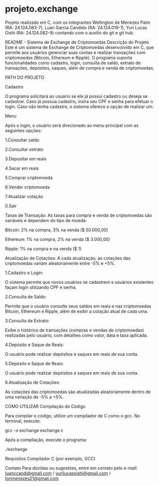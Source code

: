# projeto.exchange
Projeto realizado em C, com os integrantes Wellington de Menezes Paim (RA: 24.124.083-7), Luan Garcia Candido (RA: 24.124.019-1), Yuri Lucas Oishi (RA: 24.124.082-9) contando com o auxilio do git e git hub.


README - Sistema de Exchange de Criptomoedas
Descrição do Projeto
Este é um sistema de Exchange de Criptomoedas desenvolvido em C, que permite aos usuários gerenciar suas contas e realizar transações com criptomoedas (Bitcoin, Ethereum e Ripple). O programa suporta funcionalidades como cadastro, login, consulta de saldo, extrato de transações, depósitos, saques, além de compra e venda de criptomoedas.

PATH DO PROJETO

Cadastro 

O programa solicitará ao usuário se ele já possui cadastro ou deseja se cadastrar.
Caso já possua cadastro, insira seu CPF e senha para efetuar o login.
Caso não tenha cadastro, o sistema oferece a opção de realizar um.

Menu 

Após o login, o usuário será direcionado ao menu principal com as seguintes opções:

1.Consultar saldo

2.Consultar extrato

3.Depositar em reais

4.Sacar em reais

5.Comprar criptomoeda

6.Vender criptomoeda

7.Atualizar cotação

0.Sair

Taxas de Transação: As taxas para compra e venda de criptomoedas são variáveis e dependem do tipo de moeda:

Bitcoin: 2% na compra, 3% na venda ($ 50.000,00)

Ethereum: 1% na compra, 2% na venda ($ 3.000,00)

Ripple: 1% na compra e na venda ($ 1)

Atualização de Cotações: A cada atualização, as cotações das criptomoedas variam aleatoriamente entre -5% e +5%.


1.Cadastro e Login:

O sistema permite que novos usuários se cadastrem e usuários existentes façam login utilizando CPF e senha.

2.Consulta de Saldo:

Permite que o usuário consulte seus saldos em reais e nas criptomoedas Bitcoin, Ethereum e Ripple, além de exibir a cotação atual de cada uma.

3.Consulta de Extrato:

Exibe o histórico de transações (compras e vendas de criptomoedas) realizadas pelo usuário, com detalhes como valor, data e taxa aplicada.

4.Depósito e Saque de Reais:

O usuário pode realizar depósitos e saques em reais de sua conta.

5.Depósito e Saque de Reais:

O usuário pode realizar depósitos e saques em reais de sua conta.

6.Atualização de Cotações:

As cotações das criptomoedas são atualizadas aleatoriamente dentro de uma variação de -5% a +5%.


COMO UTILIZAR
Compilação do Código

Para compilar o código, utilize um compilador de C como o gcc. No terminal, execute:

gcc -o exchange exchange.c

Após a compilação, execute o programa:

./exchange


Requisitos
Compilador C (por exemplo, GCC) 

Contato
Para dúvidas ou sugestões, entre em contato pelo e-mail: luanccandi@gmail.com / yurilucasoishi@gmail.com / tonmenezes21@gmail.com
